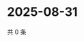# 2025-08-31

共 0 条

<!-- BEGIN ZHIHUQUESTIONS -->
<!-- 最后更新时间 Sun Aug 31 2025 15:10:14 GMT+0800 (China Standard Time) -->

<!-- END ZHIHUQUESTIONS -->
